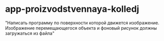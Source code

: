 # app-proizvodstvennaya-kolledj

"Написать программу по поверхности которой движется
изображение. Изображение перемещающегося объекта и фоновый рисунок
должны загружаться из файла"
